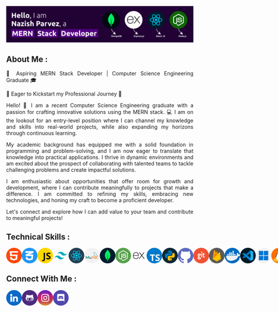 <!-- Banner -->
<div>
<img src="./assets/a.png" alt="banner">
</div>

<!-- About Me -->

<div>

<h2>About Me : </h2>

<div  align= "justify" >
<p>
🚀 Aspiring MERN Stack Developer | Computer Science Engineering Graduate 🎓

🌟 Eager to Kickstart my Professional Journey 🌟

Hello! 👋 I am a recent Computer Science Engineering graduate with a passion for crafting innovative solutions using the MERN stack. 💻 I am on the lookout for an entry-level position where I can channel my knowledge and skills into real-world projects, while also expanding my horizons through continuous learning.

My academic background has equipped me with a solid foundation in programming and problem-solving, and I am now eager to translate that knowledge into practical applications. I thrive in dynamic environments and am excited about the prospect of collaborating with talented teams to tackle challenging problems and create impactful solutions.

I am enthusiastic about opportunities that offer room for growth and development, where I can contribute meaningfully to projects that make a difference. I am committed to refining my skills, embracing new technologies, and honing my craft to become a proficient developer.

Let's connect and explore how I can add value to your team and contribute to meaningful projects!
</p>
</div>

</div>

<!-- Technical Skills -->

<div>

<h2>Technical Skills : </h2>

<div style="display: flex;">

<img src="./assets/1.png" alt="" style="width:42px; height:42px;">
<img src="./assets/2.png" alt="" style="width:42px; height:42px;">
<img src="./assets/3.png" alt="" style="width:42px; height:42px;">
<img src="./assets/4.png" alt="" style="width:42px; height:42px;">
<img src="./assets/5.png" alt="" style="width:42px; height:42px;">
<img src="./assets/6.png" alt="" style="width:42px; height:42px;">
<img src="./assets/7.png" alt="" style="width:42px; height:42px;">
<img src="./assets/8.png" alt="" style="width:42px; height:42px;">
<img src="./assets/9.png" alt="" style="width:42px; height:42px;">
<img src="./assets/10.png" alt="" style="width:42px; height:42px;">
<img src="./assets/11.png" alt="" style="width:42px; height:42px;">
<img src="./assets/12.png" alt="" style="width:42px; height:42px;">
<img src="./assets/13.png" alt="" style="width:42px; height:42px;">
<img src="./assets/14.png" alt="" style="width:42px; height:42px;">
<img src="./assets/15.png" alt="" style="width:42px; height:42px;">
<img src="./assets/16.png" alt="" style="width:42px; height:42px;">
<img src="./assets/17.png" alt="" style="width:42px; height:42px;">
<img src="./assets/18.png" alt="" style="width:42px; height:42px;">

</div>

</div>

<!-- Connect With Me -->

<div>

<h2>Connect With Me : </h2>

<div style="display: flex;">

<a href="https://github.com/iron-mannnn" target="_blank" style="text-decoration:none;">
<img src="./assets/linkedin.png" alt="" style="width:42px; height:42px;">
</a>

<a href="https://github.com/iron-mannnn" target="_blank" style="text-decoration:none;">
<img src="./assets/github.png" alt="" style="width:42px; height:42px;">
</a>

<a href="https://github.com/iron-mannnn" target="_blank" style="text-decoration:none;">
<img src="./assets/instagram.png" alt="" style="width:42px; height:42px;">
</a>

<a href="https://github.com/iron-mannnn" target="_blank" style="text-decoration:none;">
<img src="./assets/discord.png" alt="" style="width:42px; height:42px;">
</a>

</div>

</div>
